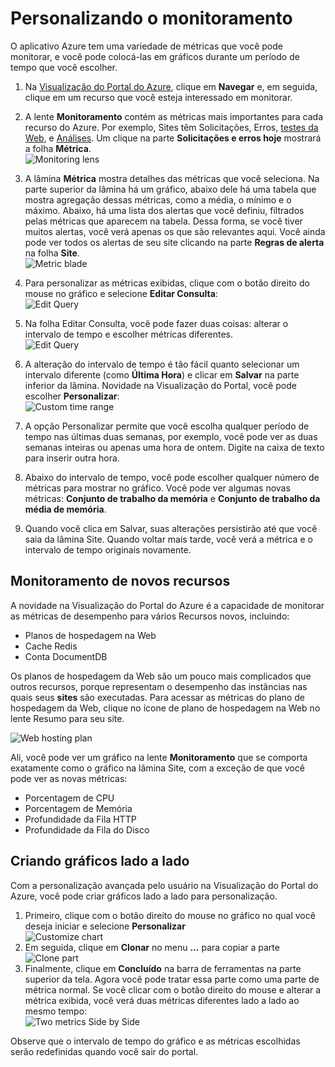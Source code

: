 ﻿<properties 
	pageTitle="Como personalizar o monitoramento" 
	description="Saiba como personalizar gráficos de monitoramento no Azure." 
	authors="alancameronwills" 
	manager="kamrani" 
	editor="" 
	services="application-insights" 
	documentationCenter=""/>

<tags 
	ms.service="application-insights" 
	ms.workload="tbd" 
	ms.tgt_pltfrm="ibiza" 
	ms.devlang="na" 
	ms.topic="article" 
	ms.date="2014-11-04" 
	ms.author="awills"/>

# Personalizando o monitoramento

O aplicativo Azure tem uma variedade de métricas que você pode monitorar, e você pode colocá-las em gráficos durante um período de tempo que você escolher.

1. Na [Visualização do Portal do Azure](https://portal.azure.com/), clique em **Navegar** e, em seguida, clique em um recurso que você esteja interessado em monitorar.
2. A lente **Monitoramento** contém as métricas mais importantes para cada recurso do Azure. Por exemplo, Sites têm Solicitações, Erros, [testes da Web](http://go.microsoft.com/fwlink/?LinkID=394528&clcid=0x409), e [Análises](http://go.microsoft.com/fwlink/?LinkID=394529&clcid=0x409). Um clique na parte **Solicitações e erros hoje** mostrará a folha **Métrica**.  
    ![Monitoring lens](./media/insights-how-to-customize-monitoring/Insights_MonitoringChart.png)
3. A lâmina **Métrica** mostra detalhes das métricas que você seleciona. Na parte superior da lâmina há um gráfico, abaixo dele há uma tabela que mostra agregação dessas métricas, como a média, o mínimo e o máximo. Abaixo, há uma lista dos alertas que você definiu, filtrados pelas métricas que aparecem na tabela. Dessa forma, se você tiver muitos alertas, você verá apenas os que são relevantes aqui. Você ainda pode ver todos os alertas de seu site clicando na parte **Regras de alerta** na folha **Site**.  
    ![Metric blade](./media/insights-how-to-customize-monitoring/Insights_MetricBlade.png)
4. Para personalizar as métricas exibidas, clique com o botão direito do mouse no gráfico e selecione **Editar Consulta**:  
    ![Edit Query](./media/insights-how-to-customize-monitoring/Insights_MetricMenu.png)
5. Na folha Editar Consulta, você pode fazer duas coisas: alterar o intervalo de tempo e escolher métricas diferentes.  
    ![Edit Query](./media/insights-how-to-customize-monitoring/Insights_EditQuery.png)
6. A alteração do intervalo de tempo é tão fácil quanto selecionar um intervalo diferente (como **Última Hora**) e clicar em **Salvar** na parte inferior da lâmina. Novidade na Visualização do Portal, você pode escolher **Personalizar**:  
    ![Custom time range](./media/insights-how-to-customize-monitoring/Insights_CustomTime.png)
7. A opção Personalizar permite que você escolha qualquer período de tempo nas últimas duas semanas, por exemplo, você pode ver as duas semanas inteiras ou apenas uma hora de ontem. Digite na caixa de texto para inserir outra hora.
8. Abaixo do intervalo de tempo, você pode escolher qualquer número de métricas para mostrar no gráfico. Você pode ver algumas novas métricas: **Conjunto de trabalho da memória** e **Conjunto de trabalho da média de memória**.

9. Quando você clica em Salvar, suas alterações persistirão até que você saia da lâmina Site. Quando voltar mais tarde, você verá a métrica e o intervalo de tempo originais novamente.

## Monitoramento de novos recursos

A novidade na Visualização do Portal do Azure é a capacidade de monitorar as métricas de desempenho para vários Recursos novos, incluindo:
- Planos de hospedagem na Web
- Cache Redis
- Conta DocumentDB

Os planos de hospedagem da Web são um pouco mais complicados que outros recursos, porque representam o desempenho das instâncias nas quais seus **sites** são executadas. Para acessar as métricas do plano de hospedagem da Web, clique no ícone de plano de hospedagem na Web no lente Resumo para seu site.

![Web hosting plan](./media/insights-how-to-customize-monitoring/Insights_WHPSelect.png)

Ali, você pode ver um gráfico na lente **Monitoramento** que se comporta exatamente como o gráfico na lâmina Site, com a exceção de que você pode ver as novas métricas:

- Porcentagem de CPU
- Porcentagem de Memória
- Profundidade da Fila HTTP
- Profundidade da Fila do Disco

## Criando gráficos lado a lado

Com a personalização avançada pelo usuário na Visualização do Portal do Azure, você pode criar gráficos lado a lado para personalização.

1. Primeiro, clique com o botão direito do mouse no gráfico no qual você deseja iniciar e selecione **Personalizar**  
    ![Customize chart](./media/insights-how-to-customize-monitoring/Insights_Customize.png)
2. Em seguida, clique em **Clonar** no menu **...** para copiar a parte  
    ![Clone part](./media/insights-how-to-customize-monitoring/Insights_ClonePart.png)
3. Finalmente, clique em **Concluído** na barra de ferramentas na parte superior da tela. Agora você pode tratar essa parte como uma parte de métrica normal. Se você clicar com o botão direito do mouse e alterar a métrica exibida, você verá duas métricas diferentes lado a lado ao mesmo tempo:  
    ![Two metrics Side by Side](./media/insights-how-to-customize-monitoring/Insights_SideBySide.png)

Observe que o intervalo de tempo do gráfico e as métricas escolhidas serão redefinidas quando você sair do portal.


<!--HONumber=46--> 
